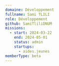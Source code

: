 ```yaml
---
domaine: Développement
fullname: Sami TLILI
role: Développement
github: SamiTliliDNUM
missions:
  - start: 2024-03-22
    end: 2024-05-01
    status: admin
    startups:
      - aides.jeunes
memberType: beta
---
```

